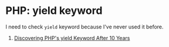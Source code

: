 # PHP: yield keyword

I need to check `yield` keyword because I've never used it before.

1. [Discovering PHP's yield Keyword After 10 Years](https://ides.dev/notes/discovering-php-yield-keyword/)
